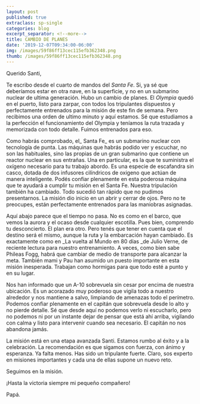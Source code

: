 ```yaml
---
layout: post
published: true
extraclass: sp-single
categories: blog
excerpt_separator: <!--more-->
title: CAMBIO DE PLANES
date: '2019-12-07T09:34:00-06:00'
img: /images/59f86ff13cec115efb362348.png
thumb: /images/59f86ff13cec115efb362348.png
---
```

Querido Santi, 

Te escribo desde el cuarto de mandos del _Santa Fe_. Si, ya sé que deberíamos estar en otra nave, en la superficie, y no en un submarino nuclear de ultima generación. Hubo un cambio de planes. El _Olympia_ quedó en el puerto, listo para zarpar, con todos los tripulantes dispuestos y perfectamente entrenados para la misión de este fin de semana. Pero recibimos una orden de ultimo minuto y aquí estamos. Sé que estudiamos a la perfección el funcionamiento del Olympia y teníamos la ruta trazada y memorizada con todo detalle. Fuimos entrenados para eso. 

<!--more-->

Como habrás comprobado, el_ Santa Fe_ es un submarino nuclear con tecnología de punta. Las máquinas que habrás podido ver y escuchar, no son las habituales, sino las propias de un gran submarino que contiene un reactor nuclear en sus entrañas. Una en particular, es la que te suministra el oxígeno necesario para tu trabajo abordo. Es una especie de escafandra sin casco, dotada de dos infusores cilíndricos de oxigeno que actúan de manera inteligente. Podés confiar plenamente en esta poderosa máquina que te ayudará a cumplir tu misión en el Santa Fe.  Nuestra tripulación también ha cambiado. Todo sucedió tan rápido que no pudimos presentarnos. La misión dio inicio en un abrir y cerrar de ojos. Pero no te preocupes, están perfectamente entrenados para las maniobras asignadas. 

Aquí abajo parece que el tiempo no pasa. No es como en el barco, que vemos la aurora y el ocaso desde cualquier escotilla.  Pues bien, comprendo tu desconcierto. El plan era otro. Pero tenés que tener en cuenta que el destino será el mismo, aunque la ruta y la embarcación hayan cambiado. Es exactamente como en _La vuelta al Mundo en 80 días _de Julio Verne, de reciente lectura para nuestro entrenamiento. A veces, como bien sabe Phileas Fogg, habrá que cambiar de medio de transporte para alcanzar la meta. También mami y Pau han asumido un puesto importante en esta misión inesperada. Trabajan como hormigas para que todo esté a punto y en su lugar. 

Nos han informado que un A-10 sobrevuela sin cesar por encima de nuestra ubicación. Es un acorazado muy poderoso que vigila todo a nuestro alrededor y nos mantiene a salvo, limpiando de amenazas todo el perímetro. Podemos confiar plenamente en el capitán que sobrevuela desde lo alto y no pierde detalle. Sé que desde aquí no podemos verlo ni escucharlo, pero no podemos ni por un instante dejar de pensar que está ahí arriba, vigilando con calma y listo para intervenir cuando sea necesario. El capitán no nos abandona jamás. 

La misión está en una etapa avanzada Santi. Estamos rumbo al éxito y a la celebración. La recomendación es que sigamos con fuerza, con ánimo y esperanza. Ya falta menos. Has sido un tripulante fuerte. Claro, sos experto en misiones importantes y cada una de ellas supone un nuevo reto. 

Seguimos en la misión. 

¡Hasta la victoria siempre mi pequeño compañero!

Papá.
